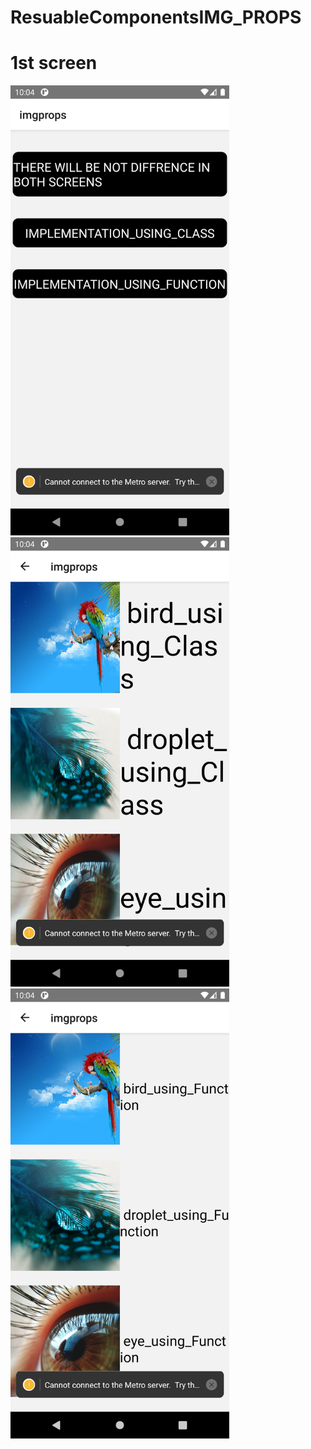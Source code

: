 # ResuableComponentsIMG_PROPS
<p align="center">
<h1>1st screen</h1>
<img src="https://github.com/restaurantreact/ResuableComponentsIMG_PROPS/blob/master/Resuable_componenet-screen-shots/Screenshot_1595522046.png" width="350" title="hover text" alt="1st screen">
<img src="https://github.com/restaurantreact/ResuableComponentsIMG_PROPS/blob/master/Resuable_componenet-screen-shots/Screenshot_1595522050.png" width="350" title="hover text">
  <img src="https://github.com/restaurantreact/ResuableComponentsIMG_PROPS/blob/master/Resuable_componenet-screen-shots/Screenshot_1595522054.png" width="350" title="hover text">
</p>
